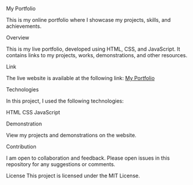 
My Portfolio



This is my online portfolio where I showcase my projects, skills, and achievements.

Overview


This is my live portfolio, developed using HTML, CSS, and JavaScript. It contains links to my projects, works, demonstrations, and other resources.

Link


The live website is available at the following link: [My Portfolio](https://krislv4nk.github.io/Portfolio-2/)

Technologies


In this project, I used the following technologies:

HTML
CSS
JavaScript


Demonstration


View my projects and demonstrations on the website.

Contribution


I am open to collaboration and feedback. Please open issues in this repository for any suggestions or comments.

License
This project is licensed under the MIT License.
